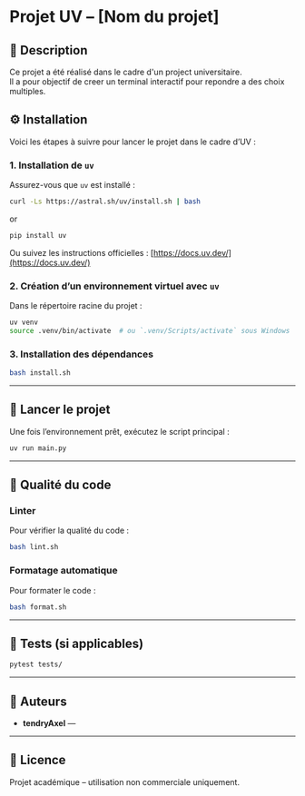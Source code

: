# Projet UV – [Nom du projet]

## 🧾 Description

Ce projet a été réalisé dans le cadre d'un project universitaire.  
Il a pour objectif de creer un terminal interactif pour repondre a des choix multiples.

## ⚙️ Installation

Voici les étapes à suivre pour lancer le projet dans le cadre d’UV :

### 1. Installation de `uv`

Assurez-vous que `uv` est installé :

```bash
curl -Ls https://astral.sh/uv/install.sh | bash
````
or 
```bash
pip install uv
````

Ou suivez les instructions officielles : [https://docs.uv.dev/](https://docs.uv.dev/)

### 2. Création d’un environnement virtuel avec `uv`

Dans le répertoire racine du projet :

```bash
uv venv
source .venv/bin/activate  # ou `.venv/Scripts/activate` sous Windows
```

### 3. Installation des dépendances

```bash
bash install.sh
```

---

## 🚀 Lancer le projet

Une fois l’environnement prêt, exécutez le script principal :

```bash
uv run main.py
```

---

## 🧹 Qualité du code

### Linter

Pour vérifier la qualité du code :

```bash
bash lint.sh
```

### Formatage automatique

Pour formater le code :

```bash
bash format.sh
```

---

## 🧪 Tests (si applicables)

```bash
pytest tests/
```

---

## 👤 Auteurs

* **tendryAxel** —

---

## 📄 Licence

Projet académique – utilisation non commerciale uniquement.
